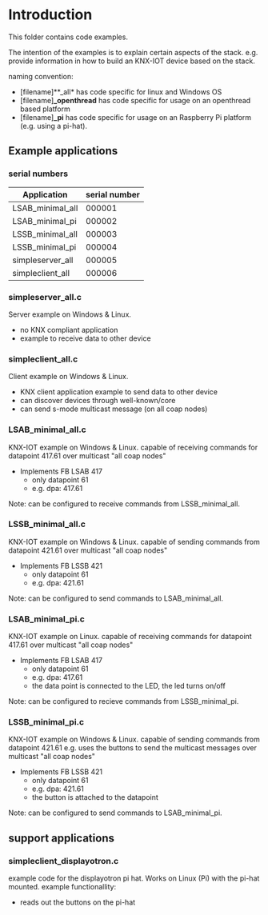 # Introduction

This folder contains code examples.

The intention of the examples is to explain certain aspects of the stack.
e.g. provide information in how to build an KNX-IOT device based on the stack.

naming convention:

- [filename]**_all* has code specific for linux and Windows OS
- [filename]**_openthread** has code specific for usage on an openthread based platform
- [filename]**_pi** has code specific for usage on an Raspberry Pi platform (e.g. using a pi-hat).

## Example applications

### serial numbers

| Application       | serial number |
| ----------------- | ----------- |
| LSAB_minimal_all  | 000001 |
| LSAB_minimal_pi   | 000002 |
| LSSB_minimal_all  | 000003 |
| LSSB_minimal_pi   | 000004 |
| simpleserver_all  | 000005 |
| simpleclient_all  | 000006 |


### simpleserver_all.c

Server example on Windows & Linux.

- no KNX compliant application
- example to receive data to other device

### simpleclient_all.c

Client example on Windows & Linux.

- KNX client application
   example to send data to other device
- can discover devices through well-known/core
- can send s-mode multicast message (on all coap nodes)

### LSAB_minimal_all.c

KNX-IOT example on Windows & Linux.
capable of receiving commands for datapoint 417.61
over multicast "all coap nodes"

- Implements FB LSAB 417
  - only datapoint 61
  - e.g. dpa: 417.61

Note: can be configured to receive commands from LSSB_minimal_all.

### LSSB_minimal_all.c

KNX-IOT example on Windows & Linux.
capable of sending commands from datapoint 421.61
over multicast "all coap nodes"

- Implements FB LSSB 421
  - only datapoint 61
  - e.g. dpa: 421.61

Note: can be configured to send commands to LSAB_minimal_all.

### LSAB_minimal_pi.c

KNX-IOT example on Linux.
capable of receiving commands for datapoint 417.61
over multicast "all coap nodes"

- Implements FB LSAB 417
  - only datapoint 61
  - e.g. dpa: 417.61
  - the data point is connected to the LED, the led turns on/off
  
Note: can be configured to recieve commands from LSSB_minimal_pi.

### LSSB_minimal_pi.c

KNX-IOT example on Windows & Linux.
capable of sending commands from datapoint 421.61
e.g. uses the buttons to send the multicast messages
over multicast "all coap nodes"

- Implements FB LSSB 421
  - only datapoint 61
  - e.g. dpa: 421.61
  - the button is attached to the datapoint

Note: can be configured to send commands to LSAB_minimal_pi.

## support applications

### simpleclient_displayotron.c

example code for the displayotron pi hat.
Works on Linux (Pi) with the pi-hat mounted.
example functionallity:

- reads out the buttons on the pi-hat

